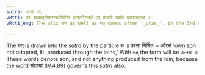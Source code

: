 ```yaml
---
sutra: उरसो ऽण्
vRtti: उरः शब्दात्तृतीयासमर्थान्निर्मित इत्येतस्मिन्नर्थे ऽण् प्रत्ययो भवति चकाराद्यच्च ॥
vRtti_eng: The afix अण् as well as यत् comes after '_uras_', in the 3rd case in construction, in the sense of 'made.'

---
```

The यत् is drawn into the _sutra_ by the particle च ॥ उरसा निर्मितः = औरसं꣡ 'own son not adopted, lit. produced through the loins,' With यत् the form will be उरस्यः॑ ॥ These words denote son, and not anything produced from the loin, because the word संज्ञायां (IV.4.89) governs this _sutra_ also.